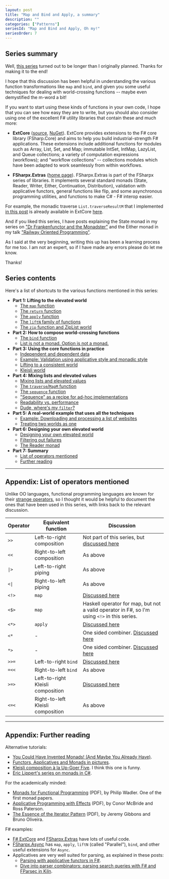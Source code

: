 ```yaml
---
layout: post
title: "Map and Bind and Apply, a summary"
description: ""
categories: ["Patterns"]
seriesId: "Map and Bind and Apply, Oh my!"
seriesOrder: 7
---
```


## Series summary

Well, [this series](/series/map-and-bind-and-apply-oh-my.html) turned out to be longer than I originally planned. Thanks for making it to the end!

I hope that this discussion has been helpful in understanding the various function transformations like `map` and `bind`, and given you
some useful techniques for dealing with world-crossing functions -- maybe even demystified the m-word a bit!

If you want to start using these kinds of functions in your own code, I hope that you can see how easy they are to write, but
you should also consider using one of the excellent F# utility libraries that contain these and much more:

* **ExtCore** ([source](https://github.com/jack-pappas/ExtCore), [NuGet](https://www.nuget.org/packages/ExtCore/)). 
  ExtCore provides extensions to the F# core library (FSharp.Core) and aims to help you build industrial-strength F# applications. 
  These extensions include additional functions for modules such as Array, List, Set, and Map; immutable IntSet, IntMap, LazyList, and 
  Queue collections; a variety of computation expressions (workflows); and "workflow collections" -- collections modules which have been 
  adapted to work seamlessly from within workflows.
  
* **FSharpx.Extras** ([home page](https://fsprojects.github.io/FSharpx.Extras/)). 
  FSharpx.Extras is part of the FSharpx series of libraries.
  It implements several standard monads (State, Reader, Writer, Either, Continuation, Distribution), 
  validation with applicative functors, general functions like flip, and some asynchronous programming utilities,
  and functions to make C# - F# interop easier.
  
For example, the monadic traverse `List.traverseResultM` that I implemented [in this post](/posts/elevated-world-4/#traverse) is already available in ExtCore 
[here](https://github.com/jack-pappas/ExtCore/blob/4fc2302e74a9b5217d980e5ce2680f0b3db26c3d/ExtCore/ControlCollections.Choice.fs#L398).
  
And if you liked this series, I have posts explaining the State monad in my series on ["Dr Frankenfunctor and the Monadster"](/posts/monadster/)
and the Either monad in my talk ["Railway Oriented Programming"](/rop/).

As I said at the very beginning, writing this up has been a learning process for me too.
I am not an expert, so if I have made any errors please do let me know.

Thanks!

## Series contents

Here's a list of shortcuts to the various functions mentioned in this series:

* **Part 1: Lifting to the elevated world**
  * [The `map` function](/posts/elevated-world/#map)
  * [The `return` function](/posts/elevated-world/#return)
  * [The `apply` function](/posts/elevated-world/#apply)
  * [The `liftN` family of functions](/posts/elevated-world/#lift)
  * [The `zip` function and ZipList world](/posts/elevated-world/#zip)
* **Part 2: How to compose world-crossing functions**    
  * [The `bind` function](/posts/elevated-world-2/#bind)
  * [List is not a monad. Option is not a monad.](/posts/elevated-world-2/#not-a-monad)
* **Part 3: Using the core functions in practice**  
  * [Independent and dependent data](/posts/elevated-world-3/#dependent)
  * [Example: Validation using applicative style and monadic style](/posts/elevated-world-3/#validation)
  * [Lifting to a consistent world](/posts/elevated-world-3/#consistent)
  * [Kleisli world](/posts/elevated-world-3/#kleisli)
* **Part 4: Mixing lists and elevated values**    
  * [Mixing lists and elevated values](/posts/elevated-world-4/#mixing)
  * [The `traverse`/`MapM` function](/posts/elevated-world-4/#traverse)
  * [The `sequence` function](/posts/elevated-world-4/#sequence)
  * ["Sequence" as a recipe for ad-hoc implementations](/posts/elevated-world-4/#adhoc)
  * [Readability vs. performance](/posts/elevated-world-4/#readability)
  * [Dude, where's my `filter`?](/posts/elevated-world-4/#filter)
* **Part 5: A real-world example that uses all the techniques**    
  * [Example: Downloading and processing a list of websites](/posts/elevated-world-5/#asynclist)
  * [Treating two worlds as one](/posts/elevated-world-5/#asyncresult)
* **Part 6: Designing your own elevated world** 
  * [Designing your own elevated world](/posts/elevated-world-6/#part6)
  * [Filtering out failures](/posts/elevated-world-6/#filtering)
  * [The Reader monad](/posts/elevated-world-6/#readermonad)
* **Part 7: Summary** 
  * [List of operators mentioned](/posts/elevated-world-7/#operators)
  * [Further reading](/posts/elevated-world-7/#further-reading)

<a id="operators"></a>
<hr>
  
## Appendix: List of operators mentioned

Unlike OO languages, functional programming languages are known for their [strange operators](http://en.cppreference.com/w/cpp/language/operator_precedence),
so I thought it would be helpful to document the ones that have been used in this series, with links back to the relevant discussion.

Operator  | Equivalent function | Discussion
-------------|---------|----
`>>`  | Left-to-right composition | Not part of this series, but [discussed here](/posts/function-composition/)
`<<`  | Right-to-left composition | As above
<code>&#124;></code>  | Left-to-right piping | As above
<code>&lt;&#124;</code> | Right-to-left piping | As above
`<!>` | `map` | [Discussed here](/posts/elevated-world/#map)
`<$>` | `map` | Haskell operator for map, but not a valid operator in F#, so I'm using `<!>` in this series.
`<*>` | `apply` | [Discussed here](/posts/elevated-world/#apply)
`<*`  | - | One sided combiner. [Discussed here](/posts/elevated-world/#lift)
`*>`  | - | One sided combiner. [Discussed here](/posts/elevated-world/#lift)
`>>=` | Left-to-right `bind` | [Discussed here](/posts/elevated-world-2/#bind)
`=<<` | Right-to-left `bind` | As above
`>=>` | Left-to-right Kleisli composition | [Discussed here](/posts/elevated-world-3/#kleisli)
`<=<` | Right-to-left Kleisli composition | As above


<a id="further-reading"></a>
<hr>
  
## Appendix: Further reading

Alternative tutorials:

* [You Could Have Invented Monads! (And Maybe You Already Have)](http://blog.sigfpe.com/2006/08/you-could-have-invented-monads-and.html).
* [Functors, Applicatives and Monads in pictures](http://adit.io/posts/2013-04-17-functors,_applicatives,_and_monads_in_pictures.html).
* [Kleisli composition à la Up-Goer Five](http://mergeconflict.com/kleisli-composition-a-la-up-goer-five/). I think this one is funny.
* [Eric Lippert's series on monads in C#](http://ericlippert.com/category/monads/).

For the academically minded:

* [Monads for Functional Programming](http://homepages.inf.ed.ac.uk/wadler/papers/marktoberdorf/baastad.pdf) (PDF), by Philip Wadler. One of the first monad papers.
* [Applicative Programming with Effects](http://www.soi.city.ac.uk/~ross/papers/Applicative.pdf) (PDF), by Conor McBride and Ross Paterson.
* [The Essence of the Iterator Pattern](http://www.comlab.ox.ac.uk/jeremy.gibbons/publications/iterator.pdf) (PDF), by Jeremy Gibbons and Bruno Oliveira.

F# examples:

* [F# ExtCore](https://github.com/jack-pappas/ExtCore) and
  [FSharpx.Extras](https://github.com/fsprojects/FSharpx.Extras/blob/master/src/FSharpx.Extras/ComputationExpressions/Monad.fs) have lots of useful code.
* [FSharpx.Async](https://github.com/fsprojects/FSharpx.Async/blob/master/src/FSharpx.Async/Async.fs) has `map`, `apply`, `liftN` (called "Parallel"), `bind`, and other useful extensions for `Async`.
* Applicatives are very well suited for parsing, as explained in these posts:
  * [Parsing with applicative functors in F#](http://bugsquash.blogspot.co.uk/2011/01/parsing-with-applicative-functors-in-f.html).
  * [Dive into parser combinators: parsing search queries with F# and FParsec in Kiln](http://blog.fogcreek.com/fparsec/).

